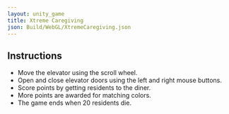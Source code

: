 ```yaml
---
layout: unity_game
title: Xtreme Caregiving
json: Build/WebGL/XtremeCaregiving.json
---
```


## Instructions

- Move the elevator using the scroll wheel.
- Open and close elevator doors using the left and right mouse buttons.
- Score points by getting residents to the diner.
- More points are awarded for matching colors.
- The game ends when 20 residents die.
